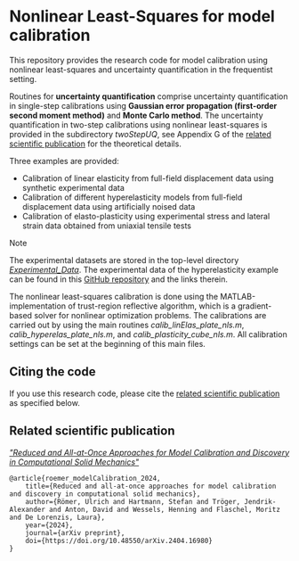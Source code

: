 # Nonlinear Least-Squares for model calibration

This repository provides the research code for model calibration using nonlinear least-squares and uncertainty quantification in the frequentist setting.

Routines for **uncertainty quantification** comprise uncertainty quantification in single-step calibrations using **Gaussian error propagation (first-order second moment method)** and **Monte Carlo method**. The uncertainty quantification in two-step calibrations using nonlinear least-squares is provided in the subdirectory *twoStepUQ*, see Appendix G of the [related scientific publication](#related-scientific-publication) for the theoretical details.

Three examples are provided:
- Calibration of linear elasticity from full-field displacement data using synthetic experimental data 
- Calibration of different hyperelasticity models from full-field displacement data using artificially noised data
- Calibration of elasto-plasticity using experimental stress and lateral strain data obtained from uniaxial tensile tests

> [!NOTE] 
> The experimental datasets are stored in the top-level directory [*Experimental_Data*](https://github.com/troegerj/calibration-paper/tree/main/Experimental_Data). The experimental data of the hyperelasticity example can be found in this [GitHub repository](https://github.com/EUCLID-code/EUCLID-hyperelasticity) and the links therein.

The nonlinear least-squares calibration is done using the MATLAB-implementation of trust-region reflective algorithm, which is a gradient-based solver for nonlinear optimization problems. The calibrations are carried out by using the main routines *calib_linElas_plate_nls.m*, *calib_hyperelas_plate_nls.m*, and *calib_plasticity_cube_nls.m*. All calibration settings can be set at the beginning of this main files.

## Citing the code

If you use this research code, please cite the [related scientific publication](#related-scientific-publication) as specified below.

## Related scientific publication

[*"Reduced and All-at-Once Approaches for Model Calibration and Discovery in Computational Solid Mechanics"*](https://arxiv.org/abs/2404.16980)

```
@article{roemer_modelCalibration_2024,
    title={Reduced and all-at-once approaches for model calibration and discovery in computational solid mechanics},
    author={Römer, Ulrich and Hartmann, Stefan and Tröger, Jendrik-Alexander and Anton, David and Wessels, Henning and Flaschel, Moritz and De Lorenzis, Laura},
    year={2024},
    journal={arXiv preprint},
    doi={https://doi.org/10.48550/arXiv.2404.16980}
}
```